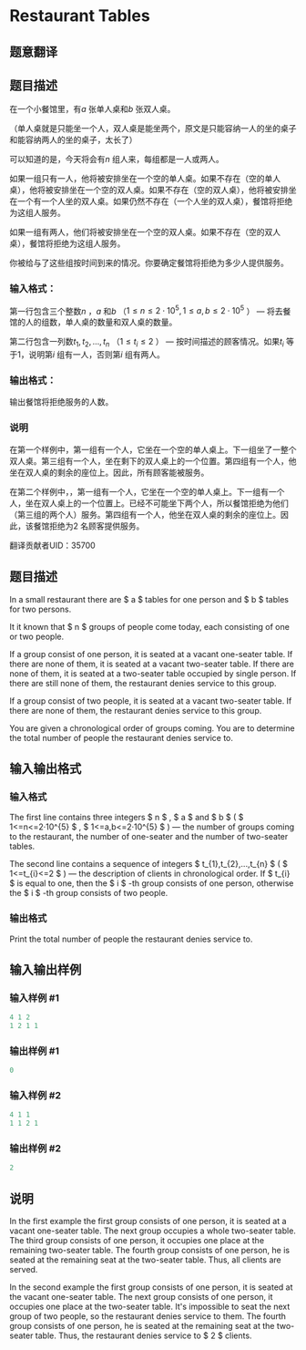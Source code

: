 # Restaurant Tables

## 题意翻译

## 题目描述

在一个小餐馆里，有$a$ 张单人桌和$b$ 张双人桌。

（单人桌就是只能坐一个人，双人桌是能坐两个，原文是只能容纳一人的坐的桌子和能容纳两人的坐的桌子，太长了）

可以知道的是，今天将会有$n$ 组人来，每组都是一人或两人。

如果一组只有一人，他将被安排坐在一个空的单人桌。如果不存在（空的单人桌），他将被安排坐在一个空的双人桌。如果不存在（空的双人桌），他将被安排坐在一个有一个人坐的双人桌。如果仍然不存在（一个人坐的双人桌），餐馆将拒绝为这组人服务。

如果一组有两人，他们将被安排坐在一个空的双人桌。如果不存在（空的双人桌），餐馆将拒绝为这组人服务。

你被给与了这些组按时间到来的情况。你要确定餐馆将拒绝为多少人提供服务。

### 输入格式：

第一行包含三个整数$n$ ，$a$ 和$b$ （$1\leq n\leq2\cdot 10^5,1\leq a,b\leq 2\cdot 10^5$ ） — 将去餐馆的人的组数，单人桌的数量和双人桌的数量。

第二行包含一列数$t_1,t_2,\dots,t_n$ （$1\leq t_i\leq 2$ ） — 按时间描述的顾客情况。如果$t_i$ 等于1，说明第$i$ 组有一人，否则第$i$ 组有两人。

### 输出格式：

输出餐馆将拒绝服务的人数。

### 说明

在第一个样例中，第一组有一个人，它坐在一个空的单人桌上。下一组坐了一整个双人桌。第三组有一个人，坐在剩下的双人桌上的一个位置。第四组有一个人，他坐在双人桌的剩余的座位上。因此，所有顾客能被服务。

在第二个样例中，，第一组有一个人，它坐在一个空的单人桌上。下一组有一个人，坐在双人桌上的一个位置上。已经不可能坐下两个人，所以餐馆拒绝为他们（第三组的两个人）服务。第四组有一个人，他坐在双人桌的剩余的座位上。因此，该餐馆拒绝为$2$ 名顾客提供服务。

翻译贡献者UID：35700

## 题目描述

In a small restaurant there are $ a $ tables for one person and $ b $ tables for two persons.

It it known that $ n $ groups of people come today, each consisting of one or two people.

If a group consist of one person, it is seated at a vacant one-seater table. If there are none of them, it is seated at a vacant two-seater table. If there are none of them, it is seated at a two-seater table occupied by single person. If there are still none of them, the restaurant denies service to this group.

If a group consist of two people, it is seated at a vacant two-seater table. If there are none of them, the restaurant denies service to this group.

You are given a chronological order of groups coming. You are to determine the total number of people the restaurant denies service to.

## 输入输出格式

### 输入格式

The first line contains three integers $ n $ , $ a $ and $ b $ ( $ 1<=n<=2·10^{5} $ , $ 1<=a,b<=2·10^{5} $ ) — the number of groups coming to the restaurant, the number of one-seater and the number of two-seater tables.

The second line contains a sequence of integers $ t_{1},t_{2},...,t_{n} $ ( $ 1<=t_{i}<=2 $ ) — the description of clients in chronological order. If $ t_{i} $ is equal to one, then the $ i $ -th group consists of one person, otherwise the $ i $ -th group consists of two people.

### 输出格式

Print the total number of people the restaurant denies service to.

## 输入输出样例

### 输入样例 #1

```cpp
4 1 2
1 2 1 1

```
### 输出样例 #1

```cpp
0

```
### 输入样例 #2

```cpp
4 1 1
1 1 2 1

```
### 输出样例 #2

```cpp
2

```
## 说明

In the first example the first group consists of one person, it is seated at a vacant one-seater table. The next group occupies a whole two-seater table. The third group consists of one person, it occupies one place at the remaining two-seater table. The fourth group consists of one person, he is seated at the remaining seat at the two-seater table. Thus, all clients are served.

In the second example the first group consists of one person, it is seated at the vacant one-seater table. The next group consists of one person, it occupies one place at the two-seater table. It's impossible to seat the next group of two people, so the restaurant denies service to them. The fourth group consists of one person, he is seated at the remaining seat at the two-seater table. Thus, the restaurant denies service to $ 2 $ clients.

